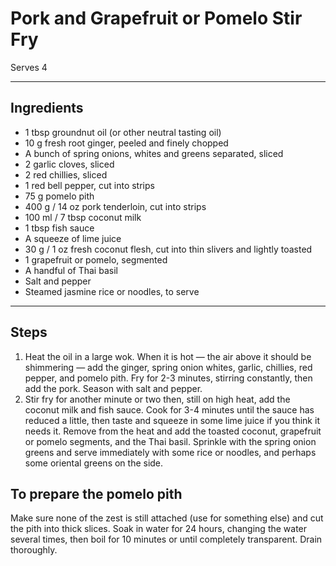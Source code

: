 # Pork and Grapefruit or Pomelo Stir Fry

Serves 4

---

## Ingredients

* 1 tbsp groundnut oil (or other neutral tasting oil)
* 10 g fresh root ginger, peeled and finely chopped
* A bunch of spring onions, whites and greens separated, sliced
* 2 garlic cloves, sliced
* 2 red chillies, sliced
* 1 red bell pepper, cut into strips
* 75 g pomelo pith
* 400 g / 14 oz pork tenderloin, cut into strips
* 100 ml / 7 tbsp coconut milk
* 1 tbsp fish sauce
* A squeeze of lime juice
* 30 g / 1 oz fresh coconut flesh, cut into thin slivers and lightly toasted
* 1 grapefruit or pomelo, segmented
* A handful of Thai basil
* Salt and pepper
* Steamed jasmine rice or noodles, to serve

---

## Steps

1.  Heat the oil in a large wok. When it is hot — the air above it should be shimmering — add the ginger, spring onion whites, garlic, chillies, red pepper, and pomelo pith. Fry for 2-3 minutes, stirring constantly, then add the pork. Season with salt and pepper.
2.  Stir fry for another minute or two then, still on high heat, add the coconut milk and fish sauce. Cook for 3-4 minutes until the sauce has reduced a little, then taste and squeeze in some lime juice if you think it needs it. Remove from the heat and add the toasted coconut, grapefruit or pomelo segments, and the Thai basil. Sprinkle with the spring onion greens and serve immediately with some rice or noodles, and perhaps some oriental greens on the side.

## To prepare the pomelo pith

Make sure none of the zest is still attached (use for something else) and cut the pith into thick slices. Soak in water for 24 hours, changing the water several times, then boil for 10 minutes or until completely transparent. Drain thoroughly.